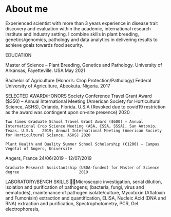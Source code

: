 
# About me
Experienced scientist with more than 3 years experience in disease trait discovery and evaluation within the academic, international research institute and industry setting. I combine skills in plant breeding, genetics/genomics, pathology and data analytics in delivering results to achieve goals towards food security.

EDUCATION 

Master of Science – Plant Breeding, Genetics and Pathology.
University of Arkansas, Fayetteville. USA                                                                          May 2021           
                                                                             
Bachelor of Agriculture (Honor’s: Crop Protection/Pathology)
Federal University of Agriculture, Abeokuta. Nigeria.                                                                2017                                                                                                                    

SELECTED AWARD/HONORS 
 	Society Conference Travel Grant Award ($350) – Annual International Meeting (American Society for Horticultural Science, ASHS), Orlando, Florida. U.S.A (Revoked due to covid19 restriction as the award 
was contingent upon on-site presence)                                                                                     2020  

 	Two times Graduate School Travel Grant Award ($600) – Annual International Crop Science Meeting (ASA, CSSA, SSSA), San Antonio, Texas. U.S.A    2019; Annual International Meeting (American Society for Horticultural Science, ASHS) 2020 

 	Plant Health and Quality Summer School Scholarship (€1200) – Campus Vegetal of Angers, Universite 
Angers, France                                                                                                            24/06/2019 – 12/07/2019 	                             

 	Graduate Research Assistantship (USDA-funded) for Master of Science degree                          2019 

LABORATORY/BENCH SKILLS 
Microscopic investigation, serial dilution, isolation and purification of pathogens; (bacteria, fungi, virus and nematodes), maintenance of pathogen isolate/culture, Mycotoxin (Aflatoxin and Fumonisin) extraction and quantification, ELISA, Nucleic Acid (DNA and RNA) extraction and purification, Spectrophotometry, PCR, Gel electrophoresis, 
